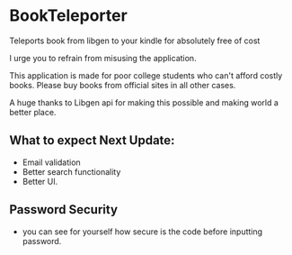 # BookTeleporter
Teleports book from libgen to your kindle for absolutely free of cost

I urge you to refrain from misusing the application.

This application is made for poor college students who can't afford costly books.
Please buy books from official sites in all other cases.

A huge thanks to Libgen api for making this possible and making world a better place.

## What to expect Next Update:
- Email validation
- Better search functionality
- Better UI.

## Password Security
- you can see for yourself how secure is the code before inputting password. 
